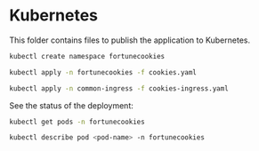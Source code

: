 # Kubernetes

This folder contains files to publish the application to Kubernetes.

```bash
kubectl create namespace fortunecookies

kubectl apply -n fortunecookies -f cookies.yaml

kubectl apply -n common-ingress -f cookies-ingress.yaml
```

See the status of the deployment:

```bash
kubectl get pods -n fortunecookies

kubectl describe pod <pod-name> -n fortunecookies
```
